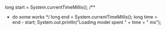  long start = System.currentTimeMillis();
 /**
 *  do some works
 */
 long end = System.currentTimeMillis();
 long time  = end - start;
 System.out.println("Loading model spent " + time + " ms");
